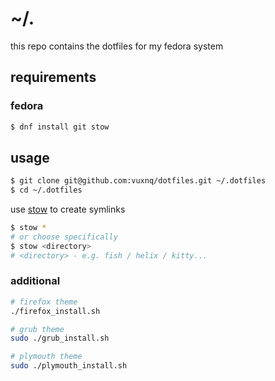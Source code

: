 # ~/.
this repo contains the dotfiles for my fedora system

## requirements
### fedora
```sh
$ dnf install git stow
```

## usage
```sh
$ git clone git@github.com:vuxnq/dotfiles.git ~/.dotfiles
$ cd ~/.dotfiles
```

use [stow](https://www.gnu.org/software/stow/) to create symlinks
```sh
$ stow *
# or choose specifically
$ stow <directory>
# <directory> - e.g. fish / helix / kitty...
```

### additional
```sh
# firefox theme
./firefox_install.sh

# grub theme
sudo ./grub_install.sh

# plymouth theme
sudo ./plymouth_install.sh
```

